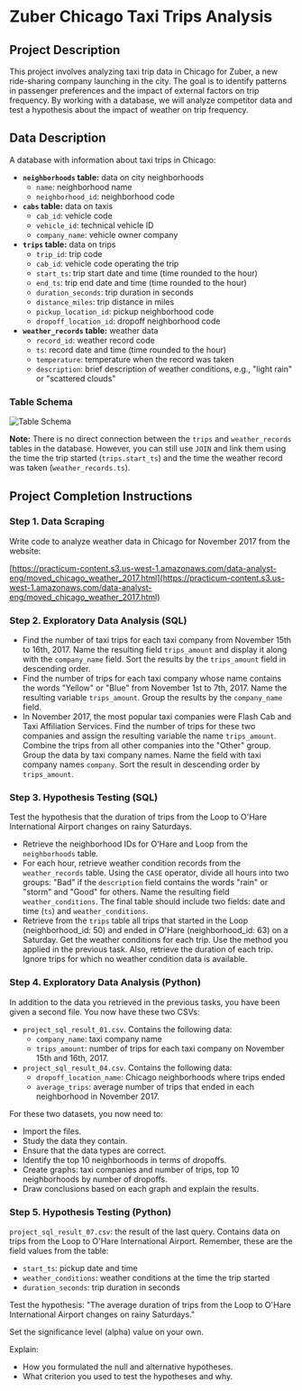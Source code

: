 # Zuber Chicago Taxi Trips Analysis

## Project Description

This project involves analyzing taxi trip data in Chicago for Zuber, a new ride-sharing company launching in the city. The goal is to identify patterns in passenger preferences and the impact of external factors on trip frequency. By working with a database, we will analyze competitor data and test a hypothesis about the impact of weather on trip frequency.

## Data Description

A database with information about taxi trips in Chicago:

* **`neighborhoods` table:** data on city neighborhoods
    * `name`: neighborhood name
    * `neighborhood_id`: neighborhood code
* **`cabs` table:** data on taxis
    * `cab_id`: vehicle code
    * `vehicle_id`: technical vehicle ID
    * `company_name`: vehicle owner company
* **`trips` table:** data on trips
    * `trip_id`: trip code
    * `cab_id`: vehicle code operating the trip
    * `start_ts`: trip start date and time (time rounded to the hour)
    * `end_ts`: trip end date and time (time rounded to the hour)
    * `duration_seconds`: trip duration in seconds
    * `distance_miles`: trip distance in miles
    * `pickup_location_id`: pickup neighborhood code
    * `dropoff_location_id`: dropoff neighborhood code
* **`weather_records` table:** weather data
    * `record_id`: weather record code
    * `ts`: record date and time (time rounded to the hour)
    * `temperature`: temperature when the record was taken
    * `description`: brief description of weather conditions, e.g., "light rain" or "scattered clouds"

### Table Schema

![Table Schema](image)

**Note:** There is no direct connection between the `trips` and `weather_records` tables in the database. However, you can still use `JOIN` and link them using the time the trip started (`trips.start_ts`) and the time the weather record was taken (`weather_records.ts`).

## Project Completion Instructions

### Step 1. Data Scraping

Write code to analyze weather data in Chicago for November 2017 from the website:

[https://practicum-content.s3.us-west-1.amazonaws.com/data-analyst-eng/moved_chicago_weather_2017.html](https://practicum-content.s3.us-west-1.amazonaws.com/data-analyst-eng/moved_chicago_weather_2017.html)

### Step 2. Exploratory Data Analysis (SQL)

* Find the number of taxi trips for each taxi company from November 15th to 16th, 2017. Name the resulting field `trips_amount` and display it along with the `company_name` field. Sort the results by the `trips_amount` field in descending order.
* Find the number of trips for each taxi company whose name contains the words "Yellow" or "Blue" from November 1st to 7th, 2017. Name the resulting variable `trips_amount`. Group the results by the `company_name` field.
* In November 2017, the most popular taxi companies were Flash Cab and Taxi Affiliation Services. Find the number of trips for these two companies and assign the resulting variable the name `trips_amount`. Combine the trips from all other companies into the "Other" group. Group the data by taxi company names. Name the field with taxi company names `company`. Sort the result in descending order by `trips_amount`.

### Step 3. Hypothesis Testing (SQL)

Test the hypothesis that the duration of trips from the Loop to O'Hare International Airport changes on rainy Saturdays.

* Retrieve the neighborhood IDs for O'Hare and Loop from the `neighborhoods` table.
* For each hour, retrieve weather condition records from the `weather_records` table. Using the `CASE` operator, divide all hours into two groups: "Bad" if the `description` field contains the words "rain" or "storm" and "Good" for others. Name the resulting field `weather_conditions`. The final table should include two fields: date and time (`ts`) and `weather_conditions`.
* Retrieve from the `trips` table all trips that started in the Loop (neighborhood_id: 50) and ended in O'Hare (neighborhood_id: 63) on a Saturday. Get the weather conditions for each trip. Use the method you applied in the previous task. Also, retrieve the duration of each trip. Ignore trips for which no weather condition data is available.

### Step 4. Exploratory Data Analysis (Python)

In addition to the data you retrieved in the previous tasks, you have been given a second file. You now have these two CSVs:

* `project_sql_result_01.csv`. Contains the following data:
    * `company_name`: taxi company name
    * `trips_amount`: number of trips for each taxi company on November 15th and 16th, 2017.
* `project_sql_result_04.csv`. Contains the following data:
    * `dropoff_location_name`: Chicago neighborhoods where trips ended
    * `average_trips`: average number of trips that ended in each neighborhood in November 2017.

For these two datasets, you now need to:

* Import the files.
* Study the data they contain.
* Ensure that the data types are correct.
* Identify the top 10 neighborhoods in terms of dropoffs.
* Create graphs: taxi companies and number of trips, top 10 neighborhoods by number of dropoffs.
* Draw conclusions based on each graph and explain the results.

### Step 5. Hypothesis Testing (Python)

`project_sql_result_07.csv`: the result of the last query. Contains data on trips from the Loop to O'Hare International Airport. Remember, these are the field values from the table:

* `start_ts`: pickup date and time
* `weather_conditions`: weather conditions at the time the trip started
* `duration_seconds`: trip duration in seconds

Test the hypothesis: "The average duration of trips from the Loop to O'Hare International Airport changes on rainy Saturdays."

Set the significance level (alpha) value on your own.

Explain:

* How you formulated the null and alternative hypotheses.
* What criterion you used to test the hypotheses and why.
